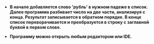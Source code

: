- **В начале добавляется слово 'рубль' в нужном падеже в список. Далее программа разбивает число на две части, анализируя с конца. Результат записывается в обратном порядке. В конце список переворачивается и преобразуется в строку с заглавной буквой в первом слове.**

- **Программу можно открыть любым редактором или IDE.**
